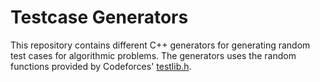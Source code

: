 # Testcase Generators

This repository contains different C++ generators for generating random test cases for algorithmic problems. The generators uses the random functions provided by Codeforces' [testlib.h](https://github.com/MikeMirzayanov/testlib).